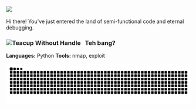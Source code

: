 <!-- <img src="https://media1.tenor.com/m/slXqsD1oE-4AAAAd/lyney-lynette.gif" width="900"> -->
<!-- <img src="https://media1.tenor.com/m/Jat0oxpwUIcAAAAd/fruits-basket-furuba.gif" width="900"> -->
<img src="https://media1.tenor.com/m/Bkblnhb3kAYAAAAC/adjusting-the-glasses-taro-sakamoto.gif" width="900">

</div>

Hi there! You've just entered the land of semi-functional code and eternal debugging.

### <img src="https://user-images.githubusercontent.com/74038190/216120974-24a76b31-7f39-41f1-a38f-b3c1377cc612.png" alt="Teacup Without Handle" width="20" /> &nbsp; Teh bang?

**Languages:** Python    **Tools:** nmap, exploit



<img src="https://raw.githubusercontent.com/kimmyxpow/kimmyxpow/output/snake.svg" alt="Snake animation" />

###

